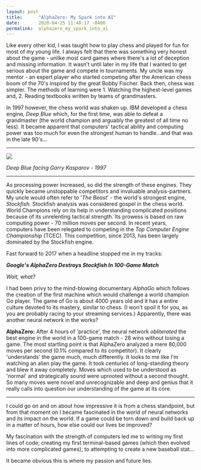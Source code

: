 ```yaml
---
layout: post
title:      "AlphaZero: My Spark into AI"
date:       2020-04-25 11:48:17 -0400
permalink:  alphazero_my_spark_into_ai
---
```


Like every other kid, I was taught how to play chess and played for fun for most of my young life. I always felt that there was something very honest about the game - unlike most card games where there's a lot of deception and missing information. It wasn't until later in my life that I wanted to get serious about the game and compete in tournaments. 
My uncle was my mentor - an expert player who started competing after the American chess boom of the 70's inspired by the great Bobby Fischer. Back then, chess was simpler. The methods of learning were 1. Watching the highest-level games and, 2. Reading textbooks written by teams of grandmasters.

In 1997 however, the chess world was shaken up. IBM developed a chess engine, *Deep Blue* which, for the first time, was able to defeat a grandmaster (the world champion and arguably the greatest of all time no less). It became apparent that computers' tactical ability and computing power was too much for even the strongest human to handle...and that was in the late 90's...

---

![](https://i.imgur.com/WhgpVUK.jpeg)

*Deep Blue facing Garry Kasparov - 1997*

---

As processing power increased, so did the strength of these engines. They quickly became unstoppable competitors and invaluable analysis-partners. My uncle would often refer to '*The Beast*' - the world's strongest engine, *Stockfish.* Stockfish analysis was considered gospel in the chess world. World Champions rely on its help in understanding complicated positions because of its unrelenting tactical strength. Its prowess is based on raw computing power - 70 million moves per second.
In recent years, computers have been relegated to competing in the *Top Computer Engine Championship* (TCEC). This competition, since 2013, has been largely dominated by the Stockfish engine.

Fast forward to 2017 when a headline stopped me in my tracks:

 ***Google's AlphaZero Destroys Stockfish In 100-Game Match***
 
*Wait, what?*

I had been privy to the mind-blowing documentary *AlphaGo* which follows the creation of the first machine which would challenge a world champion Go player. The game of Go is about 4000 years old and it has a entire culture devoted to its mastery, similar to chess. (I won't spoil it for you, as you are probably racing to your streaming services.) Apparently, there was another neural network in the works?

**AlphaZero:** After 4 hours of 'practice', the neural network *obliterated* the best engine in the world in a 100-game match - 28 wins without losing a game. The most startling point is that AlphaZero analyzed a mere 80,000 moves per second (0.1% compared to its competitor). It clearly 'understands' the game much, much differently. It looks to me like I'm watching an alien play the game. It took centuries of long-standing theory and blew it away completely. Moves which used to be understood as 'normal' and strategically sound were uprooted without a second thought.
So many moves were novel and unrecognizable and deep and genius that it really calls into question our understanding of the game at its core.

---

I could go on and on about how impressive it is from a chess standpoint, but from that moment on I became fascinated in the world of neural networks and its impact on the world. If a game could be torn down and build back up in a matter of hours, how else could our lives be improved?

My fascination with the strength of computers led me to writing my first lines of code; creating my first terminal-based games (which then evolved into more complicated games); to attempting to create a new baseball stat...

It became obvious this is where my passion and future lies.

